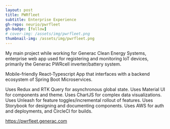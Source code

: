 ```yaml
---
layout: post
title: PWRfleet
subtitle: Enterprise Experience
gh-repo: neurio/pwrfleet
gh-badge: [follow]
# cover-img: /assets/img/pwrfleet.png
thumbnail-img: /assets/img/pwrfleet.png
---
```

My main project while working for Generac Clean Energy Systems, enterprise web app used for registering and monitoring IoT devices, primarily the Generac PWRcell inverter/battery system.

Mobile-friendly React-Typescript App that interfaces with a backend ecosystem of Spring Boot Microservices.

Uses Redux and RTK Query for asynchronous global state. Uses Material UI for components and theme. Uses ChartJS for complex data visualizations. Uses Unleash for feature toggles/incremental rollout of features. Uses Storybook for designing and documenting components. Uses AWS for auth and deployments, and CircleCI for builds.

<a href="https://pwrfleet.generac.com" target="_blank">https://pwrfleet.generac.com</a>
